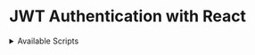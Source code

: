 # JWT Authentication with React

<details>
<summary>Available Scripts</summary>

### `yarn install`
Install all packages which the project need. 
After that you should proceed:
```

### `yarn dev` or `yarn start`
Runs the app in the development mode.
Open http://localhost:3000 to view it in your browser.
